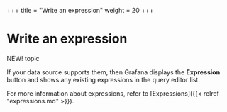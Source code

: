 +++
title = "Write an expression"
weight = 20
+++

# Write an expression

NEW! topic

If your data source supports them, then Grafana displays the **Expression** button and shows any existing expressions in the query editor list.

For more information about expressions, refer to [Expressions]({{< relref "expressions.md" >}}).
